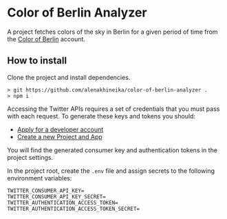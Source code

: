 # Color of Berlin Analyzer

A project fetches colors of the sky in Berlin for a given period of time from the [Color of Berlin](https://twitter.com/colorofberlin) account.

## How to install

Clone the project and install dependencies.

```
> git https://github.com/alenakhineika/color-of-berlin-analyzer .
> npm i
```

Accessing the Twitter APIs requires a set of credentials that you must pass with each request. To generate these keys and tokens you should:

- [Apply for a developer account](https://developer.twitter.com/en/apply-for-access.html)
- [Create a new Project and App](https://developer.twitter.com/en/portal/projects-and-apps)

You will find the generated consumer key and authentication tokens in the project settings.

In the project root, create the `.env` file and assign secrets to the following environment variables:

```
TWITTER_CONSUMER_API_KEY=
TWITTER_CONSUMER_API_KEY_SECRET=
TWITTER_AUTHENTICATION_ACCESS_TOKEN=
TWITTER_AUTHENTICATION_ACCESS_TOKEN_SECRET=
```

